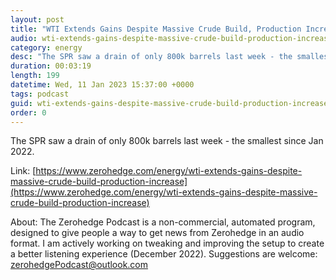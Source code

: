```yaml
---
layout: post
title: "WTI Extends Gains Despite Massive Crude Build, Production Increase"
audio: wti-extends-gains-despite-massive-crude-build-production-increase-0
category: energy
desc: "The SPR saw a drain of only 800k barrels last week - the smallest since Jan 2022."
duration: 00:03:19
length: 199
datetime: Wed, 11 Jan 2023 15:37:00 +0000
tags: podcast
guid: wti-extends-gains-despite-massive-crude-build-production-increase-0
order: 0
---
```

The SPR saw a drain of only 800k barrels last week - the smallest since Jan 2022.

Link: [https://www.zerohedge.com/energy/wti-extends-gains-despite-massive-crude-build-production-increase](https://www.zerohedge.com/energy/wti-extends-gains-despite-massive-crude-build-production-increase)

About: The Zerohedge Podcast is a non-commercial, automated program, designed to give people a way to get news from Zerohedge in an audio format.  I am actively working on tweaking and improving the setup to create a better listening experience (December 2022).  Suggestions are welcome: [zerohedgePodcast@outlook.com](mailto:zerohedgePodcast@outlook.com)